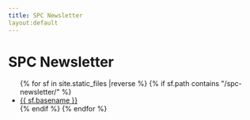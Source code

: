 ```yaml
---
title: SPC Newsletter
layout:default
---
```



# SPC Newsletter

<ul>
{% for  sf in site.static_files |reverse %}
 {% if sf.path contains "/spc-newsletter/" %}
  <li>
   <a href="{{sf.path}}">{{ sf.basename }}</a>
  </li>
  {% endif %}
{% endfor %}
</ul>

